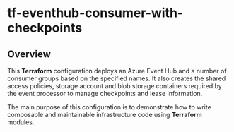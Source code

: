 # tf-eventhub-consumer-with-checkpoints

## Overview

This **Terraform** configuration deploys an Azure Event Hub and a number of consumer groups based on the specified names.
It also creates the shared access policies, storage account and blob storage containers required by the event processor to manage checkpoints and lease information.  

The main purpose of this configuration is to demonstrate how to write composable and maintainable infrastructure code using **Terraform** modules.  
